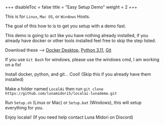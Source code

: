 
+++
disableToc = false
title = "Easy Setup Demo"
weight = 2
+++

This is for `Linux`, `Mac OS`, or `Windows` Hosts.

The goal of this how to is to get you setup with a demo fast.

This demo is going to act like you have nothing already installed, if you already have docker or other tools installed feel free to skip the step listed.

Download these --> [Docker Desktop](https://docs.docker.com/engine/install/), [Python 3.11](https://www.python.org/downloads/release/python-3110/), [Git](https://git-scm.com/book/en/v2/Getting-Started-Installing-Git)

If you use `Git Bash` for windows, please use the windows cmd, I am working on a fix!

Install docker, python, and git... Cool! (Skip this if you already have them installed)

Make a folder named `LocalAi` then run `git clone https://github.com/lunamidori5/localai-lunademo.git`

Run `Setup.sh` (Linux or Mac) or `Setup.bat` (Windows), this will setup everything for you.

Enjoy localai! (If you need help contact Luna Midori on Discord)
